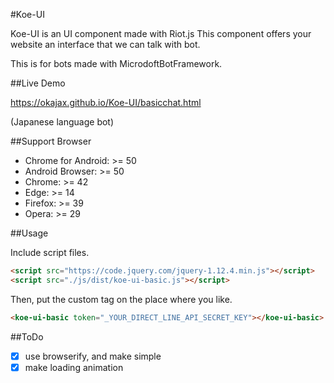#Koe-UI

Koe-UI is an UI component made with Riot.js
This component offers your website an interface that we can talk with bot.

This is for bots made with MicrodoftBotFramework.

##Live Demo

https://okajax.github.io/Koe-UI/basicchat.html

(Japanese language bot)


##Support Browser

* Chrome for Android: >= 50
* Android Browser: >= 50
* Chrome: >= 42
* Edge: >= 14
* Firefox: >= 39
* Opera: >= 29


##Usage

Include script files.

```html
<script src="https://code.jquery.com/jquery-1.12.4.min.js"></script>
<script src="./js/dist/koe-ui-basic.js"></script>
```

Then, put the custom tag on the place where you like.

```html
<koe-ui-basic token="_YOUR_DIRECT_LINE_API_SECRET_KEY"></koe-ui-basic>
```

##ToDo

- [x] use browserify, and make simple
- [x] make loading animation
